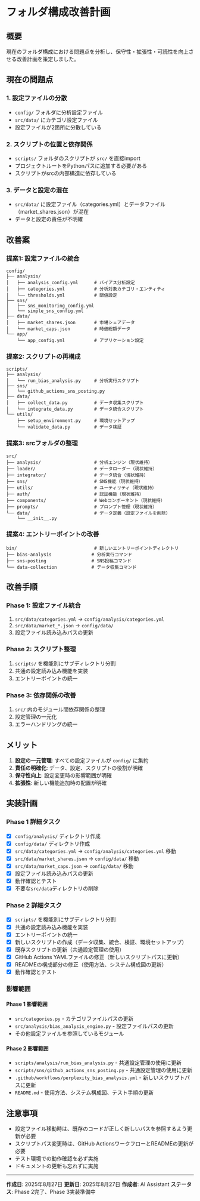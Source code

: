 # フォルダ構成改善計画

## 概要

現在のフォルダ構成における問題点を分析し、保守性・拡張性・可読性を向上させる改善計画を策定しました。

## 現在の問題点

### 1. 設定ファイルの分散
- `config/` フォルダに分析設定ファイル
- `src/data/` にカテゴリ設定ファイル
- 設定ファイルが2箇所に分散している

### 2. スクリプトの位置と依存関係
- `scripts/` フォルダのスクリプトが `src/` を直接import
- プロジェクトルートをPythonパスに追加する必要がある
- スクリプトがsrcの内部構造に依存している

### 3. データと設定の混在
- `src/data/` に設定ファイル（categories.yml）とデータファイル（market_shares.json）が混在
- データと設定の責任が不明確

## 改善案

### 提案1: 設定ファイルの統合

```
config/
├── analysis/
│   ├── analysis_config.yml      # バイアス分析設定
│   ├── categories.yml           # 分析対象カテゴリ・エンティティ
│   └── thresholds.yml           # 閾値設定
├── sns/
│   ├── sns_monitoring_config.yml
│   └── simple_sns_config.yml
├── data/
│   ├── market_shares.json       # 市場シェアデータ
│   └── market_caps.json         # 時価総額データ
└── app/
    └── app_config.yml           # アプリケーション設定
```

### 提案2: スクリプトの再構成

```
scripts/
├── analysis/
│   └── run_bias_analysis.py     # 分析実行スクリプト
├── sns/
│   └── github_actions_sns_posting.py
├── data/
│   ├── collect_data.py          # データ収集スクリプト
│   └── integrate_data.py        # データ統合スクリプト
└── utils/
    ├── setup_environment.py     # 環境セットアップ
    └── validate_data.py         # データ検証
```

### 提案3: srcフォルダの整理

```
src/
├── analysis/                    # 分析エンジン（現状維持）
├── loader/                      # データローダー（現状維持）
├── integrator/                  # データ統合（現状維持）
├── sns/                         # SNS機能（現状維持）
├── utils/                       # ユーティリティ（現状維持）
├── auth/                        # 認証機能（現状維持）
├── components/                  # Webコンポーネント（現状維持）
├── prompts/                     # プロンプト管理（現状維持）
└── data/                        # データ定義（設定ファイルを削除）
    └── __init__.py
```

### 提案4: エントリーポイントの改善

```
bin/                             # 新しいエントリーポイントディレクトリ
├── bias-analysis               # 分析実行コマンド
├── sns-posting                 # SNS投稿コマンド
└── data-collection             # データ収集コマンド
```

## 改善手順

### Phase 1: 設定ファイル統合
1. `src/data/categories.yml` → `config/analysis/categories.yml`
2. `src/data/market_*.json` → `config/data/`
3. 設定ファイル読み込みパスの更新

### Phase 2: スクリプト整理
1. `scripts/` を機能別にサブディレクトリ分割
2. 共通の設定読み込み機能を実装
3. エントリーポイントの統一

### Phase 3: 依存関係の改善
1. `src/` 内のモジュール間依存関係の整理
2. 設定管理の一元化
3. エラーハンドリングの統一

## メリット

1. **設定の一元管理**: すべての設定ファイルが `config/` に集約
2. **責任の明確化**: データ、設定、スクリプトの役割が明確
3. **保守性向上**: 設定変更時の影響範囲が明確
4. **拡張性**: 新しい機能追加時の配置が明確

## 実装計画

### Phase 1 詳細タスク
- [x] `config/analysis/` ディレクトリ作成
- [x] `config/data/` ディレクトリ作成
- [x] `src/data/categories.yml` → `config/analysis/categories.yml` 移動
- [x] `src/data/market_shares.json` → `config/data/` 移動
- [x] `src/data/market_caps.json` → `config/data/` 移動
- [x] 設定ファイル読み込みパスの更新
- [x] 動作確認とテスト
- [x] 不要な`src/data`ディレクトリの削除

### Phase 2 詳細タスク
- [x] `scripts/` を機能別にサブディレクトリ分割
- [x] 共通の設定読み込み機能を実装
- [x] エントリーポイントの統一
- [x] 新しいスクリプトの作成（データ収集、統合、検証、環境セットアップ）
- [x] 既存スクリプトの更新（共通設定管理の使用）
- [x] GitHub Actions YAMLファイルの修正（新しいスクリプトパスに更新）
- [x] READMEの構成部分の修正（使用方法、システム構成図の更新）
- [x] 動作確認とテスト

### 影響範囲

#### Phase 1 影響範囲
- `src/categories.py` - カテゴリファイルパスの更新
- `src/analysis/bias_analysis_engine.py` - 設定ファイルパスの更新
- その他設定ファイルを参照しているモジュール

#### Phase 2 影響範囲
- `scripts/analysis/run_bias_analysis.py` - 共通設定管理の使用に更新
- `scripts/sns/github_actions_sns_posting.py` - 共通設定管理の使用に更新
- `.github/workflows/perplexity_bias_analysis.yml` - 新しいスクリプトパスに更新
- `README.md` - 使用方法、システム構成図、テスト手順の更新

## 注意事項

- 設定ファイル移動時は、既存のコードが正しく新しいパスを参照するよう更新が必要
- スクリプトパス変更時は、GitHub ActionsワークフローとREADMEの更新が必要
- テスト環境での動作確認を必ず実施
- ドキュメントの更新も忘れずに実施

---

**作成日**: 2025年8月27日
**更新日**: 2025年8月27日
**作成者**: AI Assistant
**ステータス**: Phase 2完了、Phase 3実装準備中
